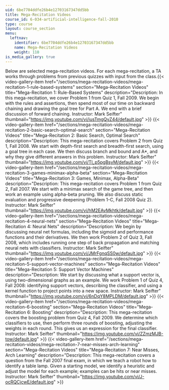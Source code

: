 ```yaml
---
uid: 6be7704ddfe26b4e12703167347dd5bb
title: Mega-Recitation Videos
course_id: 6-034-artificial-intelligence-fall-2010
type: course
layout: course_section
menu:
  leftnav:
    identifier: 6be7704ddfe26b4e12703167347dd5bb
    name: Mega-Recitation Videos
    weight: 110
is_media_gallery: true
---
```


Below are selected mega-recitation videos. For each mega-recitation, a TA works through problems from previous quizzes with input from the class.{{< video-gallery-item href="/sections/mega-recitation-videos/mega-recitation-1-rule-based-systems" section="Mega-Recitation Videos" title="Mega-Recitation 1: Rule-Based Systems" description="Description: In this mega-recitation, we cover Problem 1 from Quiz 1, Fall 2009. We begin with the rules and assertions, then spend most of our time on backward chaining and drawing the goal tree for Part A. We end with a brief discussion of forward chaining. Instructor: Mark Seifter" thumbnail="https://img.youtube.com/vi/iusTmgQyZ44/default.jpg" >}} {{< video-gallery-item href="/sections/mega-recitation-videos/mega-recitation-2-basic-search-optimal-search" section="Mega-Recitation Videos" title="Mega-Recitation 2: Basic Search, Optimal Search" description="Description: This mega-recitation covers Problem 2 from Quiz 1, Fall 2008.  We start with depth-first search and breadth-first search, using a goal tree in each case. We then discuss branch and bound and A*, and why they give different answers in this problem. Instructor: Mark Seifter" thumbnail="https://img.youtube.com/vi/Tl_p5pgBsyM/default.jpg" >}} {{< video-gallery-item href="/sections/mega-recitation-videos/mega-recitation-3-games-minimax-alpha-beta" section="Mega-Recitation Videos" title="Mega-Recitation 3: Games, Minimax, Alpha-Beta" description="Description: This mega-recitation covers Problem 1 from Quiz 2, Fall 2007.  We start with a minimax search of the game tree, and then work an example using alpha-beta pruning. We also discuss static evaluation and progressive deepening (Problem 1-C, Fall 2008 Quiz 2). Instructor: Mark Seifter" thumbnail="https://img.youtube.com/vi/hM2EAvMkhtk/default.jpg" >}} {{< video-gallery-item href="/sections/mega-recitation-videos/mega-recitation-4-neural-nets" section="Mega-Recitation Videos" title="Mega-Recitation 4: Neural Nets" description="Description: We begin by discussing neural net formulas, including the sigmoid and performance functions and their derivatives. We then work Problem 2 of Quiz 3, Fall 2008, which includes running one step of back propagation and matching neural nets with classifiers. Instructor: Mark Seifter" thumbnail="https://img.youtube.com/vi/JMrFgnqSS0w/default.jpg" >}} {{< video-gallery-item href="/sections/mega-recitation-videos/mega-recitation-5-support-vector-machines" section="Mega-Recitation Videos" title="Mega-Recitation 5: Support Vector Machines" description="Description: We start by discussing what a support vector is, using two-dimensional graphs as an example. We work Problem 1 of Quiz 4, Fall 2008: identifying support vectors, describing the classifier, and using a kernel function to project points into a new space. Instructor: Mark Seifter" thumbnail="https://img.youtube.com/vi/6nDqY8MPLDM/default.jpg" >}} {{< video-gallery-item href="/sections/mega-recitation-videos/mega-recitation-6-boosting" section="Mega-Recitation Videos" title="Mega-Recitation 6: Boosting" description="Description: This mega-recitation covers the boosting problem from Quiz 4, Fall 2009. We determine which classifiers to use, then perform three rounds of boosting, adjusting the weights in each round. This gives us an expression for the final classifier. Instructor: Mark Seifter" thumbnail="https://img.youtube.com/vi/ZZmzMJB-tow/default.jpg" >}} {{< video-gallery-item href="/sections/mega-recitation-videos/mega-recitation-7-near-misses-arch-learning" section="Mega-Recitation Videos" title="Mega-Recitation 7: Near Misses, Arch Learning" description="Description: This mega-recitation covers a question from the Fall 2007 final exam, in which we teach a robot how to identify a table lamp. Given a starting model, we identify a heuristic and adjust the model for each example; examples can be hits or near misses. Instructor: Mark Seifter" thumbnail="https://img.youtube.com/vi/J-ocRQCjcwE/default.jpg" >}}